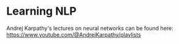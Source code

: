 # Learning NLP
Andrej Karpathy's lectures on neural networks can be found here: https://www.youtube.com/@AndrejKarpathy/playlists

